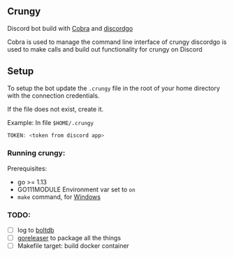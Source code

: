 Crungy
---
Discord bot build with [Cobra](https://github.com/spf13/cobra) and [discordgo](https://github.com/bwmarrin/discordgo)

Cobra is used to manage the command line interface of crungy
discordgo is used to make calls and build out functionality for crungy on Discord

Setup
---
To setup the bot update the `.crungy` file in the root of your home directory with the connection credentials.

If the file does not exist, create it.

Example:
In file `$HOME/.crungy`
```go
TOKEN: <token from discord app>
```

### Running crungy:

Prerequisites:

* go >= 1.13
* GO111MODULE Environment var set to `on` 
* `make` command, for [Windows](http://gnuwin32.sourceforge.net/packages/make.htm)


### TODO:
* [ ] log to [boltdb](https://github.com/boltdb/bolt)
* [ ] [goreleaser](https://goreleaser.com) to package all the things
* [ ] Makefile target: build docker container
